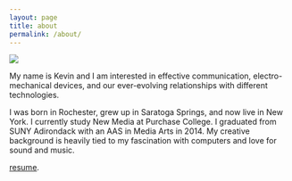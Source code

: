 ```yaml
---
layout: page
title: about
permalink: /about/
---
```


<!-- <div class="img_row">
  <img class="col two" src="/img/kae.jpg"/>
</div> -->

<img src="{{ site.baseurl }}/img/kae.jpg">


<br>


<!-- <h1>currently.</h1> -->
<!-- <h2>Empowering each other.</h2> -->
<!-- <h3> -->

 <p>

My name is Kevin and I am interested in effective communication, electro-mechanical devices, and our ever-evolving relationships with different technologies.</p>

<p>I was born in Rochester, grew up in Saratoga Springs, and now live in New York. I currently study New Media at Purchase College. I graduated from SUNY Adirondack with an AAS in Media Arts in 2014. My creative background is heavily tied to my fascination with computers and love for sound and music.</p>

[resume](http://kevinegbert.com/resume.pdf).

<!-- 
 <p></p>

<h1><p>somethings I have done in the past...</p></h1>

 <p>Contributor to From Under the Bed, a radio show on WPSR</p>

<p>Had photography featured in the Best of College & High School Photography 2014, a full-color hard cover publication. Over 16,600 student photos were submitted for the contest from the U.S., Canada and around the world.</p> -->
